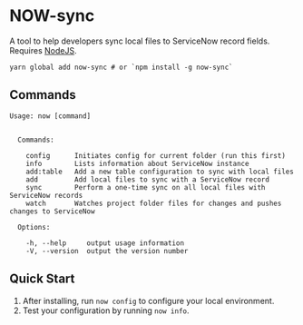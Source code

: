 # NOW-sync

A tool to help developers sync local files to ServiceNow record fields. Requires [NodeJS](https://nodejs.org).

```shell
yarn global add now-sync # or `npm install -g now-sync`
```

## Commands

```text
Usage: now [command]


  Commands:

    config      Initiates config for current folder (run this first)
    info        Lists information about ServiceNow instance
    add:table   Add a new table configuration to sync with local files
    add         Add local files to sync with a ServiceNow record
    sync        Perform a one-time sync on all local files with ServiceNow records
    watch       Watches project folder files for changes and pushes changes to ServiceNow

  Options:

    -h, --help     output usage information
    -V, --version  output the version number
```

## Quick Start

1. After installing, run `now config` to configure your local environment.
1. Test your configuration by running `now info`.
